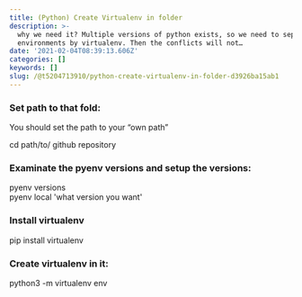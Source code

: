 ```yaml
---
title: (Python) Create Virtualenv in folder
description: >-
  why we need it? Multiple versions of python exists, so we need to separate the
  environments by virtualenv. Then the conflicts will not…
date: '2021-02-04T08:39:13.606Z'
categories: []
keywords: []
slug: /@t5204713910/python-create-virtualenv-in-folder-d3926ba15ab1
---
```


### Set path to that fold:

You should set the path to your “own path”

cd path/to/ github repository

### Examinate the pyenv versions and setup the versions:

pyenv versions   
pyenv local 'what version you want'

### Install virtualenv

pip install virtualenv

### Create virtualenv in it:

python3 -m virtualenv env